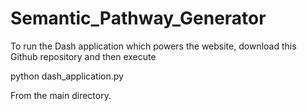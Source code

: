 # Semantic_Pathway_Generator

To run the Dash application which powers the website, download this Github repository and then execute

python dash_application.py

From the main directory.
